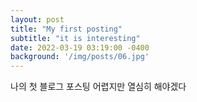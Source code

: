 ```yaml
---
layout: post
title: "My first posting"
subtitle: "it is interesting"
date: 2022-03-19 03:19:00 -0400
background: '/img/posts/06.jpg'
---
```


나의 첫 블로그 포스팅 어렵지만 열심히 해야겠다
